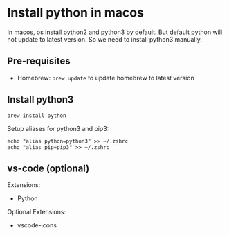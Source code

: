 # Install python in macos
In macos, os install python2 and python3 by default. But default python will not update to latest version. So we need to install python3 manually.


## Pre-requisites
- Homebrew:  `brew update` to update homebrew to latest version


## Install python3
```
brew install python
```

Setup aliases for python3 and pip3:  
```
echo "alias python=python3" >> ~/.zshrc
echo "alias pip=pip3" >> ~/.zshrc
```

## vs-code (optional)
Extensions:
- Python

Optional Extensions:
- vscode-icons